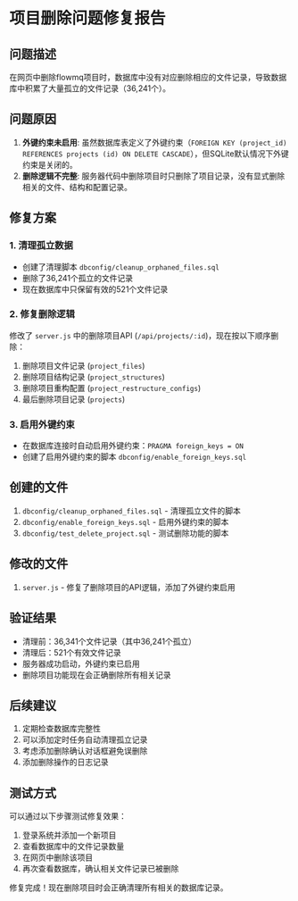 # 项目删除问题修复报告

## 问题描述
在网页中删除flowmq项目时，数据库中没有对应删除相应的文件记录，导致数据库中积累了大量孤立的文件记录（36,241个）。

## 问题原因
1. **外键约束未启用**: 虽然数据库表定义了外键约束（`FOREIGN KEY (project_id) REFERENCES projects (id) ON DELETE CASCADE`），但SQLite默认情况下外键约束是关闭的。
2. **删除逻辑不完整**: 服务器代码中删除项目时只删除了项目记录，没有显式删除相关的文件、结构和配置记录。

## 修复方案

### 1. 清理孤立数据
- 创建了清理脚本 `dbconfig/cleanup_orphaned_files.sql`
- 删除了36,241个孤立的文件记录
- 现在数据库中只保留有效的521个文件记录

### 2. 修复删除逻辑
修改了 `server.js` 中的删除项目API (`/api/projects/:id`)，现在按以下顺序删除：
1. 删除项目文件记录 (`project_files`)
2. 删除项目结构记录 (`project_structures`) 
3. 删除项目重构配置 (`project_restructure_configs`)
4. 最后删除项目记录 (`projects`)

### 3. 启用外键约束
- 在数据库连接时自动启用外键约束：`PRAGMA foreign_keys = ON`
- 创建了启用外键约束的脚本 `dbconfig/enable_foreign_keys.sql`

## 创建的文件
1. `dbconfig/cleanup_orphaned_files.sql` - 清理孤立文件的脚本
2. `dbconfig/enable_foreign_keys.sql` - 启用外键约束的脚本  
3. `dbconfig/test_delete_project.sql` - 测试删除功能的脚本

## 修改的文件
1. `server.js` - 修复了删除项目的API逻辑，添加了外键约束启用

## 验证结果
- 清理前：36,341个文件记录（其中36,241个孤立）
- 清理后：521个有效文件记录
- 服务器成功启动，外键约束已启用
- 删除项目功能现在会正确删除所有相关记录

## 后续建议
1. 定期检查数据库完整性
2. 可以添加定时任务自动清理孤立记录
3. 考虑添加删除确认对话框避免误删除
4. 添加删除操作的日志记录

## 测试方式
可以通过以下步骤测试修复效果：
1. 登录系统并添加一个新项目
2. 查看数据库中的文件记录数量
3. 在网页中删除该项目
4. 再次查看数据库，确认相关文件记录已被删除

修复完成！现在删除项目时会正确清理所有相关的数据库记录。
